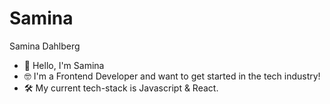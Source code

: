 # Samina
Samina Dahlberg

- 👋 Hello, I'm Samina
- 🤓 I'm a Frontend Developer and want to get started in the tech industry! 
- 🛠️ My current tech-stack is Javascript & React.
